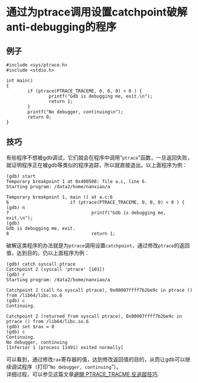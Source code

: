 # 通过为ptrace调用设置catchpoint破解anti-debugging的程序
## 例子
	#include <sys/ptrace.h>
	#include <stdio.h>
	 
	int main()                                                                      
	{
	        if (ptrace(PTRACE_TRACEME, 0, 0, 0) < 0 ) {
	                printf("Gdb is debugging me, exit.\n");
	                return 1;
	        }
	        printf("No debugger, continuing\n");
	        return 0;
	}



## 技巧
有些程序不想被gdb调试，它们就会在程序中调用“`ptrace`”函数，一旦返回失败，就证明程序正在被gdb等类似的程序追踪，所以就直接退出。以上面程序为例：  

	(gdb) start
	Temporary breakpoint 1 at 0x400508: file a.c, line 6.
	Starting program: /data2/home/nanxiao/a
	
	Temporary breakpoint 1, main () at a.c:6
	6                       if (ptrace(PTRACE_TRACEME, 0, 0, 0) < 0 ) {
	(gdb) n
	7                               printf("Gdb is debugging me, exit.\n");
	(gdb)
	Gdb is debugging me, exit.
	8                               return 1;



破解这类程序的办法就是为`ptrace`调用设置`catchpoint`，通过修改`ptrace`的返回值，达到目的。仍以上面程序为例：  

	(gdb) catch syscall ptrace
	Catchpoint 2 (syscall 'ptrace' [101])
	(gdb) r
	Starting program: /data2/home/nanxiao/a
	
	Catchpoint 2 (call to syscall ptrace), 0x00007ffff7b2be9c in ptrace () from /lib64/libc.so.6
	(gdb) c
	Continuing.
	
	Catchpoint 2 (returned from syscall ptrace), 0x00007ffff7b2be9c in ptrace () from /lib64/libc.so.6
	(gdb) set $rax = 0
	(gdb) c
	Continuing.
	No debugger, continuing
	[Inferior 1 (process 11491) exited normally]

可以看到，通过修改`rax`寄存器的值，达到修改返回值的目的，从而让gdb可以继续调试程序（打印“`No debugger, continuing`”）。  
详细过程，可以参见这篇文章[避開 PTRACE_TRACME 反追蹤技巧](http://blog.linux.org.tw/~jserv/archives/2011_08.html).
